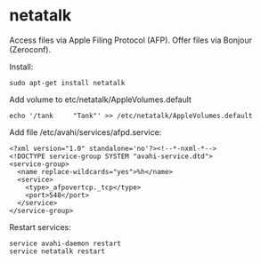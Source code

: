 netatalk
========

Access files via Apple Filing Protocol (AFP).
Offer files via Bonjour (Zeroconf).

Install:

	sudo apt-get install netatalk

Add volume to etc/netatalk/AppleVolumes.default

	echo '/tank		"Tank"' >> /etc/netatalk/AppleVolumes.default

Add file /etc/avahi/services/afpd.service:

	<?xml version="1.0" standalone='no'?><!--*-nxml-*-->
	<!DOCTYPE service-group SYSTEM "avahi-service.dtd">
	<service-group>
	  <name replace-wildcards="yes">%h</name>
	  <service>
	    <type>_afpovertcp._tcp</type>
	    <port>548</port>
	  </service>
	</service-group>

Restart services:

	service avahi-daemon restart
	service netatalk restart
